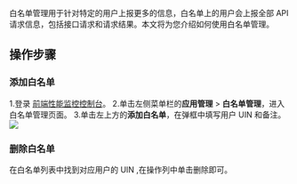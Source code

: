 白名单管理用于针对特定的用户上报更多的信息，白名单上的用户会上报全部  API  请求信息，包括接口请求和请求结果。本文将为您介绍如何使用白名单管理。

## 操作步骤

### 添加白名单
1.登录 [前端性能监控控制台](https://console.cloud.tencent.com/rum)。
2.单击左侧菜单栏的**应用管理** > **白名单管理**，进入白名单管理页面。
3.单击左上方的**添加白名单**，在弹框中填写用户 UIN 和备注。
![](https://main.qcloudimg.com/raw/3faddf9fe1c8cfbe14c587680271582a.png)



### 删除白名单
在白名单列表中找到对应用户的 UIN ,在操作列中单击删除即可。
